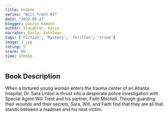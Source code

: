 ```yaml
---
title: Undone
series: "Will Trent #3"
date: "2022-05-17"
blogger: Lauren Hamann
author: Slaughter, Karin
narrator: Early, Kathleen
tags: ['Fiction', 'Mystery', 'Thriller', 'Crime']
image: 1.jpg
rating: 5
score: 86
time: 15h55m
---
```



## Book Description

When a tortured young woman enters the trauma center of an Atlanta hospital, Dr. Sara Linton is thrust into a desperate police investigation with Special Agent Will Trent and his partner, Faith Mitchell. Though guarding their wounds and their secrets, Sara, Will, and Faith find that they are all that stands between a madman and his next victim.